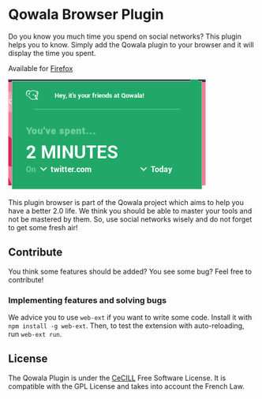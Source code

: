 # Qowala Browser Plugin

Do you know you much time you spend on social networks? This plugin helps you to know.
Simply add the Qowala plugin to your browser and it will display the time you spent.

Available for [Firefox](https://addons.mozilla.org/en-us/firefox/addon/qowala/)

![Screenshot](screenshot.png)

This plugin browser is part of the Qowala project which aims to help you have a better 2.0 life.
We think you should be able to master your tools and not be mastered by them. So, use social networks wisely and do not forget to get some fresh air!

## Contribute

You think some features should be added? You see some bug? Feel free to contribute!

### Implementing features and solving bugs

We advice you to use `web-ext` if you want to write some code. Install it with `npm install -g web-ext`.
Then, to test the extension with auto-reloading, run `web-ext run`.

## License

The Qowala Plugin is under the [CeCILL](LICENSE.md) Free Software License. It is compatible with the GPL License and takes into account the French Law.
